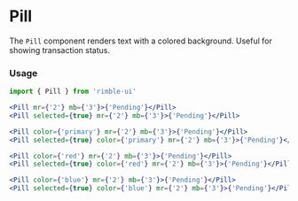 # Pill
The `Pill` component renders text with a colored background. Useful for showing transaction status.

<!-- STORY -->

### Usage
```jsx
import { Pill } from 'rimble-ui'
```

<!-- component example here -->
```jsx
<Pill mr={'2'} mb={'3'}>{'Pending'}</Pill>
<Pill selected={true} mr={'2'} mb={'3'}>{'Pending'}</Pill>

<Pill color={'primary'} mr={'2'} mb={'3'}>{'Pending'}</Pill>
<Pill selected={true} color={'primary'} mr={'2'} mb={'3'}>{'Pending'}</Pill>

<Pill color={'red'} mr={'2'} mb={'3'}>{'Pending'}</Pill>
<Pill selected={true} color={'red'} mr={'2'} mb={'3'}>{'Pending'}</Pill>

<Pill color={'blue'} mr={'2'} mb={'3'}>{'Pending'}</Pill>
<Pill selected={true} color={'blue'} mr={'2'} mb={'3'}>{'Pending'}</Pill>
```

<!-- component props here -->
